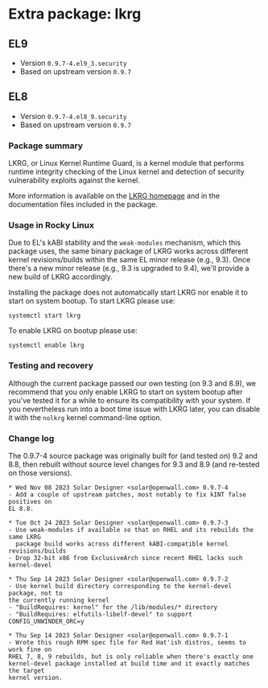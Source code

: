 # Extra package: lkrg

## EL9

- Version `0.9.7-4.el9_3.security`
- Based on upstream version `0.9.7`

## EL8

- Version `0.9.7-4.el8_9.security`
- Based on upstream version `0.9.7`

### Package summary

LKRG, or Linux Kernel Runtime Guard, is a kernel module that performs runtime integrity checking of the Linux kernel and detection of security vulnerability exploits against the kernel.

More information is available on the [LKRG homepage](https://lkrg.org) and in the documentation files included in the package.

### Usage in Rocky Linux

Due to EL's kABI stability and the `weak-modules` mechanism, which this package uses, the same binary package of LKRG works across different kernel revisions/builds within the same EL minor release (e.g., 9.3). Once there's a new minor release (e.g., 9.3 is upgraded to 9.4), we'll provide a new build of LKRG accordingly.

Installing the package does not automatically start LKRG nor enable it to start on system bootup. To start LKRG please use:

```
systemctl start lkrg
```

To enable LKRG on bootup please use:

```
systemctl enable lkrg
```

### Testing and recovery

Although the current package passed our own testing (on 9.3 and 8.9), we recommend that you only enable LKRG to start on system bootup after you've tested it for a while to ensure its compatibility with your system. If you nevertheless run into a boot time issue with LKRG later, you can disable it with the `nolkrg` kernel command-line option.

### Change log

The 0.9.7-4 source package was originally built for (and tested on) 9.2 and 8.8, then rebuilt without source level changes for 9.3 and 8.9 (and re-tested on those versions).

```
* Wed Nov 08 2023 Solar Designer <solar@openwall.com> 0.9.7-4
- Add a couple of upstream patches, most notably to fix kINT false positives on
EL 8.8.

* Tue Oct 24 2023 Solar Designer <solar@openwall.com> 0.9.7-3
- Use weak-modules if available so that on RHEL and its rebuilds the same LKRG
  package build works across different kABI-compatible kernel revisions/builds
- Drop 32-bit x86 from ExclusiveArch since recent RHEL lacks such kernel-devel

* Thu Sep 14 2023 Solar Designer <solar@openwall.com> 0.9.7-2
- Use kernel build directory corresponding to the kernel-devel package, not to
the currently running kernel
- "BuildRequires: kernel" for the /lib/modules/* directory
- "BuildRequires: elfutils-libelf-devel" to support CONFIG_UNWINDER_ORC=y

* Thu Sep 14 2023 Solar Designer <solar@openwall.com> 0.9.7-1
- Wrote this rough RPM spec file for Red Hat'ish distros, seems to work fine on
RHEL 7, 8, 9 rebuilds, but is only reliable when there's exactly one
kernel-devel package installed at build time and it exactly matches the target
kernel version.
```
